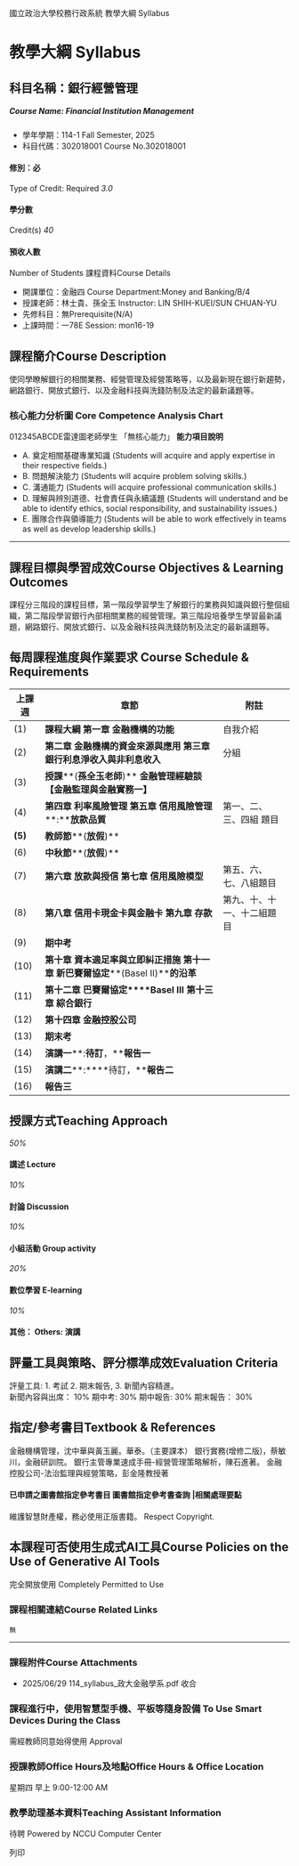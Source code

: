 國立政治大學校務行政系統 教學大綱 Syllabus
# 教學大綱 Syllabus
##  科目名稱：銀行經營管理 
#####  Course Name: Financial Institution Management
  * 學年學期：114-1 Fall Semester, 2025 
  * 科目代碼：302018001 Course No.302018001


#### 修別：必
Type of Credit: Required 
_3.0_
#### 學分數
Credit(s)
_40_
#### 預收人數
Number of Students
課程資料Course Details
  * 開課單位：金融四 Course Department:Money and Banking/B/4 
  * 授課老師：林士貴、孫全玉 Instructor: LIN SHIH-KUEI/SUN CHUAN-YU 
  * 先修科目：無Prerequisite(N/A)
  * 上課時間：一78E Session: mon16-19


##  課程簡介Course Description
使同學瞭解銀行的相關業務、經營管理及經營策略等，以及最新現在銀行新趨勢，網路銀行、開放式銀行、以及金融科技與洗錢防制及法定的最新議題等。
###  核心能力分析圖 Core Competence Analysis Chart
012345ABCDE雷達圖老師學生
「無核心能力」 
**能力項目說明**
  * A. 奠定相關基礎專業知識 (Students will acquire and apply expertise in their respective fields.)
  * B. 問題解決能力 (Students will acquire problem solving skills.)
  * C. 溝通能力 (Students will acquire professional communication skills.)
  * D. 理解與辨別道德、社會責任與永續議題 (Students will understand and be able to identify ethics, social responsibility, and sustainability issues.)
  * E. 團隊合作與領導能力 (Students will be able to work effectively in teams as well as develop leadership skills.)


* * *
##  課程目標與學習成效Course Objectives & Learning Outcomes 
課程分三階段的課程目標，第一階段學習學生了解銀行的業務與知識與銀行整個組織，第二階段學習銀行內部相關業務的經營管理。第三階段培養學生學習最新議題，網路銀行、開放式銀行、以及金融科技與洗錢防制及法定的最新議題等。
##  每周課程進度與作業要求 Course Schedule & Requirements
**上課週** |  **章節** |  **附註**  
---|---|---  
(1) |  **課程大綱** **第一章 金融機構的功能** |  自我介紹  
(2) |  **第二章 金融機構的資金來源與應用** **第三章 銀行利息淨收入與非利息收入** |  分組  
(3) |  **授課****(****孫全玉老師****)** **金融管理經驗談【金融監理與金融實務一】** |   
(4) |  **第四章 利率風險管理** **第五章 信用風險管理****:****放款品質** |  第一、二、三、四組 題目  
**(5)** |  **教師節****(****放假****)** |   
(6) |  **中秋節****(****放假****)** |   
(7) |  **第六章 放款與授信** **第七章 信用風險模型** |  第五、六、七、八組題目  
(8) |  **第八章 信用卡現金卡與金融卡** **第九章 存款** |  第九、十、十一、十二組題目  
(9) |  **期中考** |   
(10) |  **第十章 資本適足率與立即糾正措施** **第十一章 新巴賽爾協定****(Basel II)****的沿革** |   
(11) |  **第十二章 巴賽爾協定****Basel III** **第十三章 綜合銀行** |   
(12) |  **第十四章 金融控股公司** |   
(13) |  **期末考** |   
(14) |  **演講一****:****待訂****，****報告一** |   
(15) |  **演講二****:****待訂，****報告二** |   
(16) |  **報告三** |   
##  授課方式Teaching Approach
_50%_
####  講述 Lecture
_10%_
####  討論 Discussion
_10%_
####  小組活動 Group activity
_20%_
####  數位學習 E-learning
_10%_
####  其他： Others: 演講 
##  評量工具與策略、評分標準成效Evaluation Criteria
評量工具: 1. 考試 2. 期末報告, 3. 新聞內容精進。  
新聞內容與出席： 10%
期中考: 30%
期中報告: 30%
期末報告： 30%
##  指定/參考書目Textbook & References
金融機構管理，沈中華與黃玉麗。華泰。（主要課本）
銀行實務(增修二版)，蔡敏川，金融研訓院。
銀行主管專業速成手冊-經營管理策略解析，陳石進著。
金融控股公司-法治監理與經營策略，彭金隆教授著
####  已申請之圖書館指定參考書目  圖書館指定參考書查詢 |相關處理要點
維護智慧財產權，務必使用正版書籍。 Respect Copyright.
##  本課程可否使用生成式AI工具Course Policies on the Use of Generative AI Tools
完全開放使用 Completely Permitted to Use
###  課程相關連結Course Related Links
```
無
```

* * *
###  課程附件Course Attachments
  * 2025/06/29 114_syllabus_政大金融學系.pdf  收合 


###  課程進行中，使用智慧型手機、平板等隨身設備 To Use Smart Devices During the Class
需經教師同意始得使用  Approval
###  授課教師Office Hours及地點Office Hours & Office Location
星期四 早上 9:00-12:00 AM
###  教學助理基本資料Teaching Assistant Information
待聘
Powered by NCCU Computer Center
  
列印
